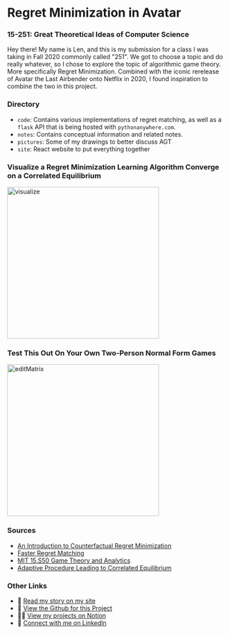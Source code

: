 # Regret Minimization in Avatar

### 15-251: Great Theoretical Ideas of Computer Science

Hey there! My name is Len, and this is my submission for a class I was taking
in Fall 2020 commonly called "251". We got to choose a topic and do really whatever,
so I chose to explore the topic of algorithmic game theory. More specifically
Regret Minimization. Combined with the iconic rerelease of Avatar the Last Airbender onto
Netflix in 2020, I found inspiration to combine the two in this project.

### Directory

- `code`: Contains various implementations of regret matching, as well as a `flask` API that is being hosted with `pythonanywhere.com`.
- `notes`: Contains conceptual information and related notes.
- `pictures`: Some of my drawings to better discuss AGT
- `site`: React website to put everything together

### Visualize a Regret Minimization Learning Algorithm Converge on a Correlated Equilibrium

<img src="./pictures/visualize.gif" alt="visualize" height="350"/>

### Test This Out On Your Own Two-Person Normal Form Games

<img src="./pictures/editMatrix.gif" alt="editMatrix" height="350"/>

### Sources

- [An Introduction to Counterfactual Regret Minimization](http://modelai.gettysburg.edu/2013/cfr/cfr.pdf)
- [Faster Regret Matching](https://arxiv.org/abs/2001.05318)
- [MIT 15.S50 Game Theory and Analytics](https://ocw.mit.edu/courses/sloan-school-of-management/15-s50-poker-theory-and-analytics-january-iap-2015/lecture-notes/MIT15_S50IAP15_L7_GameTheor.pdf)
- [Adaptive Procedure Leading to Correlated Equilibrium](http://www.dklevine.com/archive/refs4572.pdf)

### Other Links

- 👻 [Read my story on my site](https://lenghuang.github.io/)
- 👾 [View the Github for this Project](https://github.com/lenghuang/ATLA-AGT)
- 👨‍💻 [View my projects on Notion](https://www.notion.so/812fbd0d64b448d2a0742703a7434deb/)
- 👔 [Connect with me on LinkedIn](https://linkedin.com/in/len-huang/)
